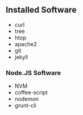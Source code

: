 ## Installed Software

- curl
- tree
- htop
- apache2
- git
- jekyll

### Node.JS Software

- NVM
- coffee-script
- nodemon
- grunt-cli
  
